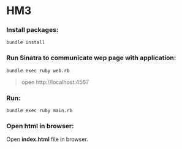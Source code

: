HM3
===

### Install packages:
`bundle install`

### Run Sinatra to communicate wep page with application:
`bundle exec ruby web.rb`
> open http://localhost:4567

### Run:
`bundle exec ruby main.rb`

### Open html in browser:
Open **index.html**  file in browser.